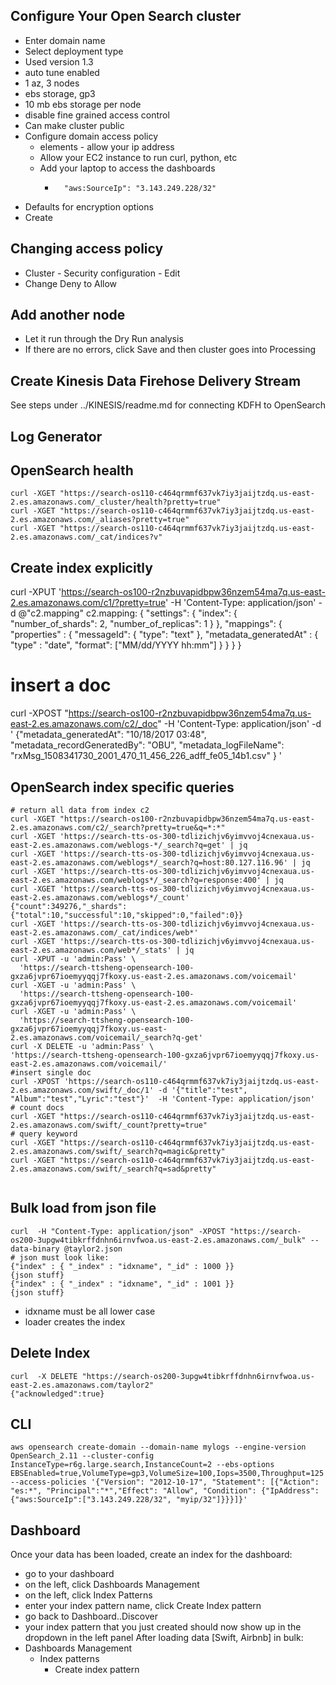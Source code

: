 ## Configure Your Open Search cluster
- Enter domain name
- Select deployment type 
- Used version 1.3 
- auto tune enabled
- 1 az, 3 nodes
- ebs storage, gp3
- 10 mb ebs storage per node
- disable fine grained access control
- Can make cluster public
- Configure domain access policy
  - elements - allow your ip address 
  - Allow your EC2 instance to run curl, python, etc
  - Add your laptop to access the dashboards
    -       "aws:SourceIp": "3.143.249.228/32"
- Defaults for encryption options
- Create

## Changing access policy
- Cluster - Security configuration - Edit
- Change Deny to Allow

## Add another node
- Let it run through the Dry Run analysis
- If there are no errors, click Save and then cluster goes into Processing

## Create Kinesis Data Firehose Delivery Stream
See steps under ../KINESIS/readme.md for connecting KDFH to OpenSearch

## Log Generator

## OpenSearch health
```
curl -XGET "https://search-os110-c464qrmmf637vk7iy3jaijtzdq.us-east-2.es.amazonaws.com/_cluster/health?pretty=true"
curl -XGET "https://search-os110-c464qrmmf637vk7iy3jaijtzdq.us-east-2.es.amazonaws.com/_aliases?pretty=true"
curl -XGET "https://search-os110-c464qrmmf637vk7iy3jaijtzdq.us-east-2.es.amazonaws.com/_cat/indices?v"
```


## Create index explicitly
curl  -XPUT 'https://search-os100-r2nzbuvapidbpw36nzem54ma7q.us-east-2.es.amazonaws.com/c1/?pretty=true' -H 'Content-Type: application/json' -d @"c2.mapping"
c2.mapping:
{
  "settings": {
    "index": {
      "number_of_shards": 2,
      "number_of_replicas": 1
    }
  },
  "mappings": {
    "properties" : {
    "messageId": {
      "type": "text"
    },
    "metadata_generatedAt" : {
      "type" : "date",
      "format": ["MM/dd/YYYY hh:mm"]
    }
  }
  }
}

# insert a doc
curl  -XPOST "https://search-os100-r2nzbuvapidbpw36nzem54ma7q.us-east-2.es.amazonaws.com/c2/_doc" -H 'Content-Type: application/json' -d '
 {"metadata_generatedAt": "10/18/2017 03:48",
  "metadata_recordGeneratedBy": "OBU",
  "metadata_logFileName": "rxMsg_1508341730_2001_470_11_456_226_adff_fe05_14b1.csv"
 }
'



## OpenSearch index specific queries
```
# return all data from index c2
curl -XGET "https://search-os100-r2nzbuvapidbpw36nzem54ma7q.us-east-2.es.amazonaws.com/c2/_search?pretty=true&q=*:*"
curl -XGET 'https://search-tts-os-300-tdlizichjv6yimvvoj4cnexaua.us-east-2.es.amazonaws.com/weblogs-*/_search?q=get' | jq
curl -XGET 'https://search-tts-os-300-tdlizichjv6yimvvoj4cnexaua.us-east-2.es.amazonaws.com/weblogs*/_search?q=host:80.127.116.96' | jq
curl -XGET 'https://search-tts-os-300-tdlizichjv6yimvvoj4cnexaua.us-east-2.es.amazonaws.com/weblogs*/_search?q=response:400' | jq
curl -XGET 'https://search-tts-os-300-tdlizichjv6yimvvoj4cnexaua.us-east-2.es.amazonaws.com/weblogs*/_count'
{"count":349276,"_shards":{"total":10,"successful":10,"skipped":0,"failed":0}}
curl -XGET 'https://search-tts-os-300-tdlizichjv6yimvvoj4cnexaua.us-east-2.es.amazonaws.com/_cat/indices/web*'
curl -XGET 'https://search-tts-os-300-tdlizichjv6yimvvoj4cnexaua.us-east-2.es.amazonaws.com/web*/_stats' | jq
curl -XPUT -u 'admin:Pass' \
  'https://search-ttsheng-opensearch-100-gxza6jvpr67ioemyyqqj7fkoxy.us-east-2.es.amazonaws.com/voicemail'
curl -XGET -u 'admin:Pass' \
  'https://search-ttsheng-opensearch-100-gxza6jvpr67ioemyyqqj7fkoxy.us-east-2.es.amazonaws.com/voicemail'
curl -XGET -u 'admin:Pass' \
  'https://search-ttsheng-opensearch-100-gxza6jvpr67ioemyyqqj7fkoxy.us-east-2.es.amazonaws.com/voicemail/_search?q-get'
curl -X DELETE -u 'admin:Pass' \
'https://search-ttsheng-opensearch-100-gxza6jvpr67ioemyyqqj7fkoxy.us-east-2.es.amazonaws.com/voicemail/'
#insert single doc
curl -XPOST 'https://search-os110-c464qrmmf637vk7iy3jaijtzdq.us-east-2.es.amazonaws.com/swift/_doc/1' -d '{"title":"test", "Album":"test","Lyric":"test"}'  -H 'Content-Type: application/json'
# count docs
curl -XGET "https://search-os110-c464qrmmf637vk7iy3jaijtzdq.us-east-2.es.amazonaws.com/swift/_count?pretty=true"
# query keyword
curl -XGET "https://search-os110-c464qrmmf637vk7iy3jaijtzdq.us-east-2.es.amazonaws.com/swift/_search?q=magic&pretty"
curl -XGET "https://search-os110-c464qrmmf637vk7iy3jaijtzdq.us-east-2.es.amazonaws.com/swift/_search?q=sad&pretty"


```

## Bulk load from json file
```
curl  -H "Content-Type: application/json" -XPOST "https://search-os200-3upgw4tibkrffdnhn6irnvfwoa.us-east-2.es.amazonaws.com/_bulk" --data-binary @taylor2.json
# json must look like:
{"index" : { "_index" : "idxname", "_id" : 1000 }}
{json stuff}
{"index" : { "_index" : "idxname", "_id" : 1001 }}
{json stuff}
```

- idxname must be all lower case
- loader creates the index


## Delete Index
```
curl  -X DELETE "https://search-os200-3upgw4tibkrffdnhn6irnvfwoa.us-east-2.es.amazonaws.com/taylor2"
{"acknowledged":true}
```

## CLI
```
aws opensearch create-domain --domain-name mylogs --engine-version OpenSearch_2.11 --cluster-config  InstanceType=r6g.large.search,InstanceCount=2 --ebs-options EBSEnabled=true,VolumeType=gp3,VolumeSize=100,Iops=3500,Throughput=125 --access-policies '{"Version": "2012-10-17", "Statement": [{"Action": "es:*", "Principal":"*","Effect": "Allow", "Condition": {"IpAddress":{"aws:SourceIp":["3.143.249.228/32", "myip/32"]}}}]}'
```

## Dashboard
Once your data has been loaded, create an index for the dashboard:
- go to your dashboard
- on the left, click Dashboards Management
- on the left, click Index Patterns
- enter your index pattern name, click Create Index pattern
- go back to Dashboard..Discover
- your index pattern that you just created should now show up in the dropdown in the left panel
After loading data [Swift, Airbnb] in bulk:
- Dashboards Management
  - Index patterns
    - Create index pattern


